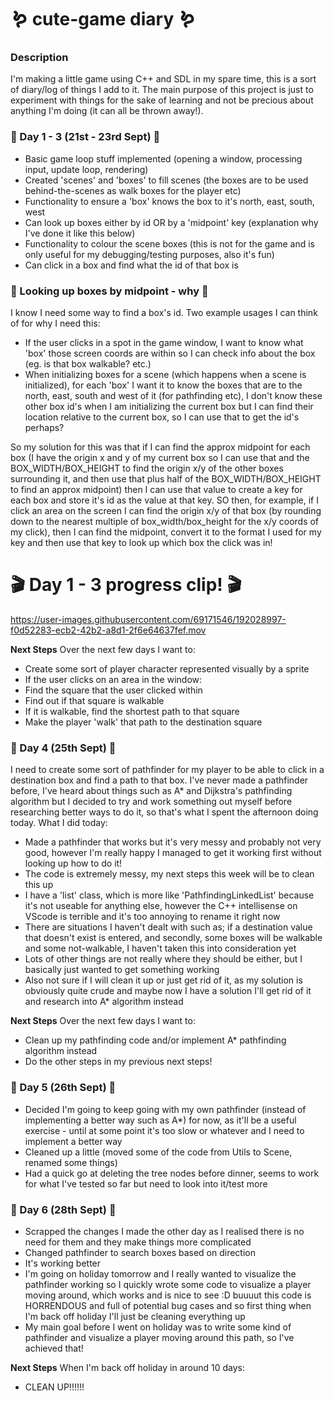 # :worm: cute-game diary :worm:
### Description
I'm making a little game using C++ and SDL in my spare time, this is a sort of diary/log of things I add to it. The main purpose of this project is just to experiment with things for the sake of learning and not be precious about anything I'm doing (it can all be thrown away!). 


### :hedgehog: Day 1 - 3 (21st - 23rd Sept) :hedgehog:
* Basic game loop stuff implemented (opening a window, processing input, update loop, rendering)
* Created 'scenes' and 'boxes' to fill scenes (the boxes are to be used behind-the-scenes as walk boxes for the player etc)
* Functionality to ensure a 'box' knows the box to it's north, east, south, west
* Can look up boxes either by id OR by a 'midpoint' key (explanation why I've done it like this below)
* Functionality to colour the scene boxes (this is not for the game and is only useful for my debugging/testing purposes, also it's fun)
* Can click in a box and find what the id of that box is

### :hedgehog: Looking up boxes by midpoint - why :hedgehog:

I know I need some way to find a box's id. 
Two example usages I can think of for why I need this: 
* If the user clicks in a spot in the game window, I want to know what 'box' those screen coords are within so I can check info about the box (eg. is that box walkable? etc.)
* When initializing boxes for a scene (which happens when a scene is initialized), for each 'box' I want it to know the boxes that are to the north, east, south and west of it (for pathfinding etc), I don't know these other box id's when I am initializing the current box but I can find their location relative to the current box, so I can use that to get the id's perhaps?

So my solution for this was that if I can find the approx midpoint for each box (I have the origin x and y of my current box so I can use that and the BOX_WIDTH/BOX_HEIGHT to find the origin x/y of the other boxes surrounding it, and then use that plus half of the BOX_WIDTH/BOX_HEIGHT to find an approx midpoint) then I can use that value to create a key for each box and store it's id as the value at that key. SO then, for example, if I click an area on the screen I can find the origin x/y of that box (by rounding down to the nearest multiple of box_width/box_height for the x/y coords of my click), then I can find the midpoint, convert it to the format I used for my key and then use that key to look up which box the click was in!

# :clapper: Day 1 - 3 progress clip! :clapper:


https://user-images.githubusercontent.com/69171546/192028997-f0d52283-ecb2-42b2-a8d1-2f6e64637fef.mov


**Next Steps**
Over the next few days I want to:
* Create some sort of player character represented visually by a sprite
* If the user clicks on an area in the window:
* Find the square that the user clicked within
* Find out if that square is walkable
* If it is walkable, find the shortest path to that square
* Make the player 'walk' that path to the destination square


### :hedgehog: Day 4 (25th Sept) :hedgehog:
I need to create some sort of pathfinder for my player to be able to click in a destination box and find a path to that box.
I've never made a pathfinder before, I've heard about things such as A* and Dijkstra's pathfinding algorithm but I decided to try and work something out myself before researching better ways to do it, so that's what I spent the afternoon doing today. 
What I did today:
* Made a pathfinder that works but it's very messy and probably not very good, however I'm really happy I managed to get it working first without looking up how to do it!
* The code is extremely messy, my next steps this week will be to clean this up
* I have a 'list' class, which is more like 'PathfindingLinkedList' because it's not useable for anything else, however the C++ intellisense on VScode is terrible and it's too annoying to rename it right now
* There are situations I haven't dealt with such as; if a destination value that doesn't exist is entered, and secondly, some boxes will be walkable and some not-walkable, I haven't taken this into consideration yet
* Lots of other things are not really where they should be either, but I basically just wanted to get something working
* Also not sure if I will clean it up or just get rid of it, as my solution is obviously quite crude and maybe now I have a solution I'll get rid of it and research into A* algorithm instead 

**Next Steps**
Over the next few days I want to:
* Clean up my pathfinding code and/or implement A* pathfinding algorithm instead
* Do the other steps in my previous next steps! 

### :hedgehog: Day 5 (26th Sept) :hedgehog:
* Decided I'm going to keep going with my own pathfinder (instead of implementing a better way such as A*) for now, as it'll be a useful exercise - until at some point it's too slow or whatever and I need to implement a better way
* Cleaned up a little (moved some of the code from Utils to Scene, renamed some things)
* Had a quick go at deleting the tree nodes before dinner, seems to work for what I've tested so far but need to look into it/test more

### :hedgehog: Day 6 (28th Sept) :hedgehog:
* Scrapped the changes I made the other day as I realised there is no need for them and they make things more complicated
* Changed pathfinder to search boxes based on direction 
* It's working better 
* I'm going on holiday tomorrow and I really wanted to visualize the pathfinder working so I quickly wrote some code to visualize a player moving around, which works and is nice to see :D buuuut this code is HORRENDOUS and full of potential bug cases and so first thing when I'm back off holiday I'll just be cleaning everything up
* My main goal before I went on holiday was to write some kind of pathfinder and visualize a player moving around this path, so I've achieved that!

**Next Steps**
When I'm back off holiday in around 10 days:
* CLEAN UP!!!!!! 

